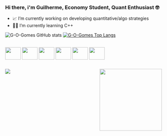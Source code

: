 ### Hi there, i'm Guilherme, Economy Student, Quant Enthusiast 🤓 

- 📈 I’m currently working on developing quantitative/algo strategies
- 👨‍💻 I’m currently learning C++


![G-O-Gomes GitHub stats](https://github-readme-stats.vercel.app/api?username=G-O-Gomes&show_icons=true&theme=radical&count_private=true)
[![G-O-Gomes Top Langs](https://github-readme-stats.vercel.app/api/top-langs/?username=G-O-Gomes&langs_count=8&theme=radical)](https://github.com/anuraghazra/github-readme-stats)

</div>

<div style = "display: inline_block"><br>
<img align = "center" height="40" width=50 src="https://cdn.jsdelivr.net/gh/devicons/devicon/icons/python/python-original.svg" />
<img align = "center" height="40" width=50 src="https://cdn.jsdelivr.net/gh/devicons/devicon/icons/cplusplus/cplusplus-original.svg" />
<img align = "center" height="40" width=50 src="https://cdn.jsdelivr.net/gh/devicons/devicon/icons/postgresql/postgresql-original-wordmark.svg" />
<img align = "center" height="40" width=50 src="https://cdn.jsdelivr.net/gh/devicons/devicon/icons/jupyter/jupyter-original-wordmark.svg" /> 
<img align = "center" height="40" width=50 src="https://cdn.jsdelivr.net/gh/devicons/devicon/icons/vscode/vscode-original-wordmark.svg" />
<img align = "center" height="40" width=50 src="https://cdn.jsdelivr.net/gh/devicons/devicon/icons/amazonwebservices/amazonwebservices-original-wordmark.svg" />


  
##
<div>
  <a href = "https://linktr.ee/G.O.Gomes" target = "_blank"><img src="https://img.shields.io/badge/linktree-39E09B?style=for-the-badge&logo=linktree&logoColor=white" target = "_blank"></a>
<img align = "right" height="200" width=200 src="https://media.giphy.com/media/kII3NwAFO3YOc/giphy.gif">
          
      
          
